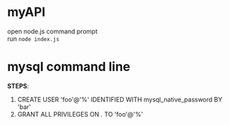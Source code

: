 # myAPI
open node.js command prompt <br>
run `node index.js`

# mysql command line 
<b>STEPS</b>: 
1. CREATE USER 'foo'@'%' IDENTIFIED WITH mysql_native_password BY 'bar' <br>
2. GRANT ALL PRIVILEGES ON *.* TO 'foo'@'%'